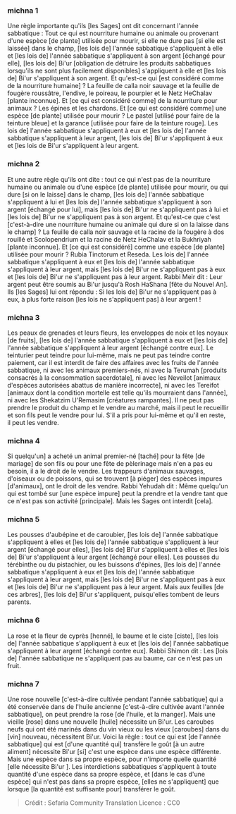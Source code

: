 
### michna 1
Une règle importante qu'ils [les Sages] ont dit concernant l'année sabbatique : Tout ce qui est nourriture humaine ou animale ou provenant d'une espèce [de plante] utilisée pour mourir, si elle ne dure pas [si elle est laissée] dans le champ, [les lois de] l'année sabbatique s'appliquent à elle et [les lois de] l'année sabbatique s'appliquent à son argent [échangé pour elle], [les lois de] Bi'ur [obligation de détruire les produits sabbatiques lorsqu'ils ne sont plus facilement disponibles] s'appliquent à elle et [les lois de] Bi'ur s'appliquent à son argent. Et qu'est-ce qui [est considéré comme de la nourriture humaine] ? La feuille de calla noir sauvage et la feuille de fougère roussâtre, l'endive, le poireau, le pourpier et le Netz HeChalav [plante inconnue]. Et [ce qui est considéré comme] de la nourriture pour animaux ? Les épines et les chardons. Et [ce qui est considéré comme] une espèce [de plante] utilisée pour mourir ? Le pastel [utilisé pour faire de la teinture bleue] et la garance [utilisée pour faire de la teinture rouge]. Les lois de] l'année sabbatique s'appliquent à eux et [les lois de] l'année sabbatique s'appliquent à leur argent, [les lois de] Bi'ur s'appliquent à eux et [les lois de Bi'ur s'appliquent à leur argent.

### michna 2
Et une autre règle qu'ils ont dite : tout ce qui n'est pas de la nourriture humaine ou animale ou d'une espèce [de plante] utilisée pour mourir, ou qui dure [si on le laisse] dans le champ, [les lois de] l'année sabbatique s'appliquent à lui et [les lois de] l'année sabbatique s'appliquent à son argent [échangé pour lui], mais [les lois de] Bi'ur ne s'appliquent pas à lui et [les lois de] Bi'ur ne s'appliquent pas à son argent. Et qu'est-ce que c'est [c'est-à-dire une nourriture humaine ou animale qui dure si on la laisse dans le champ] ? La feuille de calla noir sauvage et la racine de la fougère à dos rouillé et Scolopendrium et la racine de Netz HeChalav et la Bukhriyah [plante inconnue]. Et [ce qui est considéré] comme une espèce [de plante] utilisée pour mourir ? Rubia Tinctorum et Reseda. Les lois de] l'année sabbatique s'appliquent à eux et [les lois de] l'année sabbatique s'appliquent à leur argent, mais [les lois de] Bi'ur ne s'appliquent pas à eux et [les lois de] Bi'ur ne s'appliquent pas à leur argent. Rabbi Meir dit : Leur argent peut être soumis au Bi'ur jusqu'à Rosh HaShana [fête du Nouvel An]. Ils [les Sages] lui ont répondu : Si les lois de] Bi'ur ne s'appliquent pas à eux, à plus forte raison [les lois ne s'appliquent pas] à leur argent !

### michna 3
Les peaux de grenades et leurs fleurs, les enveloppes de noix et les noyaux [de fruits], [les lois de] l'année sabbatique s'appliquent à eux et [les lois de] l'année sabbatique s'appliquent à leur argent [échangé contre eux]. Le teinturier peut teindre pour lui-même, mais ne peut pas teindre contre paiement, car il est interdit de faire des affaires avec les fruits de l'année sabbatique, ni avec les animaux premiers-nés, ni avec la Terumah [produits consacrés à la consommation sacerdotale], ni avec les Neveilot [animaux d'espèces autorisées abattus de manière incorrecte], ni avec les Tereifot [animaux dont la condition mortelle est telle qu'ils mourraient dans l'année], ni avec les Shekatzim U'Remasim [créatures rampantes]. Il ne peut pas prendre le produit du champ et le vendre au marché, mais il peut le recueillir et son fils peut le vendre pour lui. S'il a pris pour lui-même et qu'il en reste, il peut les vendre.

### michna 4
Si quelqu'un] a acheté un animal premier-né [taché] pour la fête [de mariage] de son fils ou pour une fête de pèlerinage mais n'en a pas eu besoin, il a le droit de le vendre. Les trappeurs d'animaux sauvages, d'oiseaux ou de poissons, qui se trouvent [à piéger] des espèces impures [d'animaux], ont le droit de les vendre. Rabbi Yehudah dit : Même quelqu'un qui est tombé sur [une espèce impure] peut la prendre et la vendre tant que ce n'est pas son activité [principale]. Mais les Sages ont interdit [cela].

### michna 5
Les pousses d'aubépine et de caroubier, [les lois de] l'année sabbatique s'appliquent à elles et [les lois de] l'année sabbatique s'appliquent à leur argent [échangé pour elles], [les lois de] Bi'ur s'appliquent à elles et [les lois de] Bi'ur s'appliquent à leur argent [échangé pour elles]. Les pousses du térébinthe ou du pistachier, ou les buissons d'épines, [les lois de] l'année sabbatique s'appliquent à eux et [les lois de] l'année sabbatique s'appliquent à leur argent, mais [les lois de] Bi'ur ne s'appliquent pas à eux et [les lois de] Bi'ur ne s'appliquent pas à leur argent. Mais aux feuilles [de ces arbres], [les lois de] Bi'ur s'appliquent, puisqu'elles tombent de leurs parents.

### michna 6
La rose et la fleur de cyprès [henné], le baume et le ciste [ciste], [les lois de] l'année sabbatique s'appliquent à eux et [les lois de] l'année sabbatique s'appliquent à leur argent [échangé contre eux]. Rabbi Shimon dit : Les [lois de] l'année sabbatique ne s'appliquent pas au baume, car ce n'est pas un fruit.

### michna 7
Une rose nouvelle [c'est-à-dire cultivée pendant l'année sabbatique] qui a été conservée dans de l'huile ancienne [c'est-à-dire cultivée avant l'année sabbatique], on peut prendre la rose [de l'huile, et la manger]. Mais une vieille [rose] dans une nouvelle [huile] nécessite un Bi'ur. Les caroubes neufs qui ont été marinés dans du vin vieux ou les vieux [caroubes] dans du [vin] nouveau, nécessitent Bi'ur. Voici la règle : tout ce qui est [de l'année sabbatique] qui est [d'une quantité qui] transfère le goût [à un autre aliment] nécessite Bi'ur [si] c'est une espèce dans une espèce différente. Mais une espèce dans sa propre espèce, pour n'importe quelle quantité [elle nécessite Bi'ur ]. Les interdictions sabbatiques s'appliquent à toute quantité d'une espèce dans sa propre espèce, et [dans le cas d'une espèce] qui n'est pas dans sa propre espèce, [elles ne s'appliquent] que lorsque [la quantité est suffisante pour] transférer le goût.

>Crédit : Sefaria Community Translation
>Licence : CC0